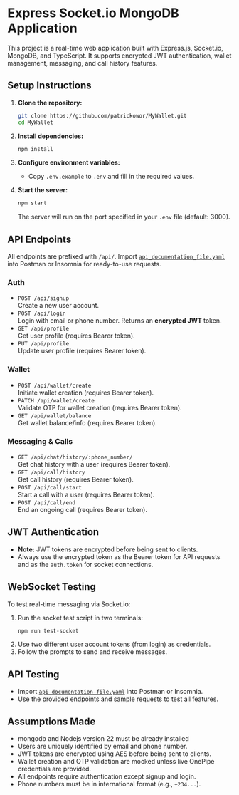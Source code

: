 # Express Socket.io MongoDB Application

This project is a real-time web application built with Express.js, Socket.io, MongoDB, and TypeScript. It supports encrypted JWT authentication, wallet management, messaging, and call history features.

## Setup Instructions

1. **Clone the repository:**
   ```sh
   git clone https://github.com/patrickowor/MyWallet.git
   cd MyWallet
   ```

2. **Install dependencies:**
   ```sh
   npm install
   ```

3. **Configure environment variables:**
   - Copy `.env.example` to `.env` and fill in the required values.

4. **Start the server:**
   ```sh
   npm start
   ```
   The server will run on the port specified in your `.env` file (default: 3000).

## API Endpoints

All endpoints are prefixed with `/api/`. Import [`api_documentation_file.yaml`](api_documentation_file.yaml) into Postman or Insomnia for ready-to-use requests.

### **Auth**
- `POST /api/signup`  
  Create a new user account.
- `POST /api/login`  
  Login with email or phone number. Returns an **encrypted JWT** token.
- `GET /api/profile`  
  Get user profile (requires Bearer token).
- `PUT /api/profile`  
  Update user profile (requires Bearer token).

### **Wallet**
- `POST /api/wallet/create`  
  Initiate wallet creation (requires Bearer token).
- `PATCH /api/wallet/create`  
  Validate OTP for wallet creation (requires Bearer token).
- `GET /api/wallet/balance`  
  Get wallet balance/info (requires Bearer token).

### **Messaging & Calls**
- `GET /api/chat/history/:phone_number/`  
  Get chat history with a user (requires Bearer token).
- `GET /api/call/history`  
  Get call history (requires Bearer token).
- `POST /api/call/start`  
  Start a call with a user (requires Bearer token).
- `POST /api/call/end`  
  End an ongoing call (requires Bearer token).

## JWT Authentication

- **Note:** JWT tokens are encrypted before being sent to clients.  
- Always use the encrypted token as the Bearer token for API requests and as the `auth.token` for socket connections.

## WebSocket Testing

To test real-time messaging via Socket.io:

1. Run the socket test script in two terminals:
   ```sh
   npm run test-socket
   ```
2. Use two different user account tokens (from login) as credentials.
3. Follow the prompts to send and receive messages.

## API Testing

- Import [`api_documentation_file.yaml`](api_documentation_file.yaml) into Postman or Insomnia.
- Use the provided endpoints and sample requests to test all features.

## Assumptions Made

- mongodb and Nodejs version 22 must be already installed
- Users are uniquely identified by email and phone number.
- JWT tokens are encrypted using AES before being sent to clients.
- Wallet creation and OTP validation are mocked unless live OnePipe credentials are provided.
- All endpoints require authentication except signup and login.
- Phone numbers must be in international format (e.g., `+234...`).
